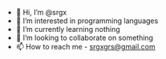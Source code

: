 - 👋 Hi, I’m @srgx
- 👀 I’m interested in programming languages
- 🌱 I’m currently learning nothing
- 💞️ I’m looking to collaborate on something
- 📫 How to reach me - <srgxgrs@gmail.com>

<!---
srgx/srgx is a ✨ special ✨ repository because its `README.md` (this file) appears on your GitHub profile.
You can click the Preview link to take a look at your changes.
--->
